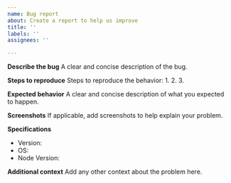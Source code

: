 ```yaml
---
name: Bug report
about: Create a report to help us improve
title: ''
labels: ''
assignees: ''

---
```


**Describe the bug**
A clear and concise description of the bug.

**Steps to reproduce**
Steps to reproduce the behavior:
1. 
2.
3.

**Expected behavior**
A clear and concise description of what you expected to happen.

**Screenshots**
If applicable, add screenshots to help explain your problem.

**Specifications**
 - Version:
 - OS:
 - Node Version:

**Additional context**
Add any other context about the problem here.
